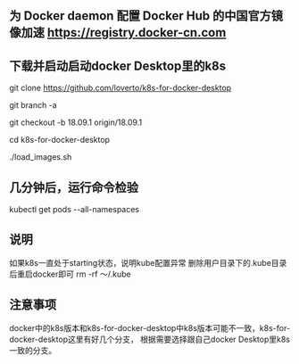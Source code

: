 ## 为 Docker daemon 配置 Docker Hub 的中国官方镜像加速 https://registry.docker-cn.com

## 下载并启动启动docker Desktop里的k8s
git clone https://github.com/loverto/k8s-for-docker-desktop

git branch -a

git checkout -b 18.09.1 origin/18.09.1

cd k8s-for-docker-desktop

./load_images.sh

## 几分钟后，运行命令检验

kubectl get pods --all-namespaces

## 说明
如果k8s一直处于starting状态，说明kube配置异常
删除用户目录下的.kube目录后重启docker即可
rm -rf ～/.kube


## 注意事项
  docker中的k8s版本和k8s-for-docker-desktop中k8s版本可能不一致，k8s-for-docker-desktop这里有好几个分支，
  根据需要选择跟自己docker Desktop里k8s一致的分支。
